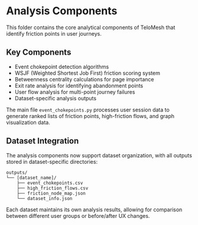 # Analysis Components

This folder contains the core analytical components of TeloMesh that identify friction points in user journeys.

## Key Components
- Event chokepoint detection algorithms
- WSJF (Weighted Shortest Job First) friction scoring system
- Betweenness centrality calculations for page importance
- Exit rate analysis for identifying abandonment points
- User flow analysis for multi-point journey failures
- Dataset-specific analysis outputs

The main file `event_chokepoints.py` processes user session data to generate ranked lists of friction points, high-friction flows, and graph visualization data.

## Dataset Integration
The analysis components now support dataset organization, with all outputs stored in dataset-specific directories:
```
outputs/
└── [dataset_name]/
    ├── event_chokepoints.csv
    ├── high_friction_flows.csv
    ├── friction_node_map.json
    └── dataset_info.json
```

Each dataset maintains its own analysis results, allowing for comparison between different user groups or before/after UX changes. 